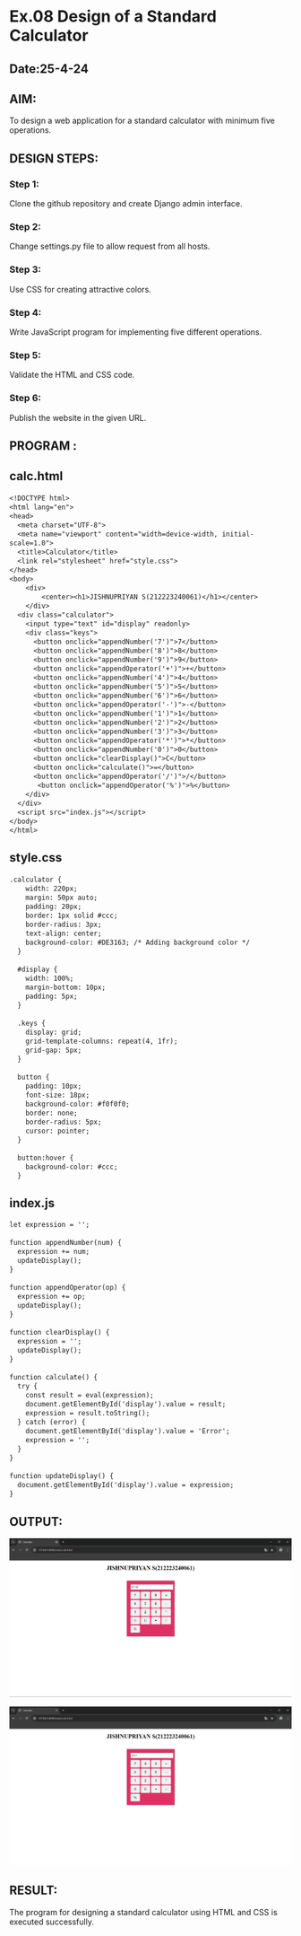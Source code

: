 # Ex.08 Design of a Standard Calculator
## Date:25-4-24

## AIM:
To design a web application for a standard calculator with minimum five operations.

## DESIGN STEPS:

### Step 1:
Clone the github repository and create Django admin interface.

### Step 2:
Change settings.py file to allow request from all hosts.

### Step 3:
Use CSS for creating attractive colors.

### Step 4:
Write JavaScript program for implementing five different operations.

### Step 5:
Validate the HTML and CSS code.

### Step 6:
Publish the website in the given URL.

## PROGRAM :

## calc.html
```
<!DOCTYPE html>
<html lang="en">
<head>
  <meta charset="UTF-8">
  <meta name="viewport" content="width=device-width, initial-scale=1.0">
  <title>Calculator</title>
  <link rel="stylesheet" href="style.css">
</head>
<body>
    <div>
        <center><h1>JISHNUPRIYAN S(212223240061)</h1></center>
    </div>
  <div class="calculator">
    <input type="text" id="display" readonly>
    <div class="keys">
      <button onclick="appendNumber('7')">7</button>
      <button onclick="appendNumber('8')">8</button>
      <button onclick="appendNumber('9')">9</button>
      <button onclick="appendOperator('+')">+</button>
      <button onclick="appendNumber('4')">4</button>
      <button onclick="appendNumber('5')">5</button>
      <button onclick="appendNumber('6')">6</button>
      <button onclick="appendOperator('-')">-</button>
      <button onclick="appendNumber('1')">1</button>
      <button onclick="appendNumber('2')">2</button>
      <button onclick="appendNumber('3')">3</button>
      <button onclick="appendOperator('*')">*</button>
      <button onclick="appendNumber('0')">0</button>
      <button onclick="clearDisplay()">C</button>
      <button onclick="calculate()">=</button>
      <button onclick="appendOperator('/')">/</button>
       <button onclick="appendOperator('%')">%</button>
    </div>
  </div>
  <script src="index.js"></script>
</body>
</html>
```

## style.css
```
.calculator {
    width: 220px;
    margin: 50px auto;
    padding: 20px;
    border: 1px solid #ccc;
    border-radius: 3px;
    text-align: center;
    background-color: #DE3163; /* Adding background color */
  }
  
  #display {
    width: 100%;
    margin-bottom: 10px;
    padding: 5px;
  }
  
  .keys {
    display: grid;
    grid-template-columns: repeat(4, 1fr);
    grid-gap: 5px;
  }
  
  button {
    padding: 10px;
    font-size: 18px;
    background-color: #f0f0f0;
    border: none;
    border-radius: 5px;
    cursor: pointer;
  }
  
  button:hover {
    background-color: #ccc;
  }  
```

## index.js
```
let expression = '';

function appendNumber(num) {
  expression += num;
  updateDisplay();
}

function appendOperator(op) {
  expression += op;
  updateDisplay();
}

function clearDisplay() {
  expression = '';
  updateDisplay();
}

function calculate() {
  try {
    const result = eval(expression);
    document.getElementById('display').value = result;
    expression = result.toString();
  } catch (error) {
    document.getElementById('display').value = 'Error';
    expression = '';
  }
}

function updateDisplay() {
  document.getElementById('display').value = expression;
}
```

## OUTPUT:
![alt text](<Screenshot 2024-04-30 085520.png>)

![alt text](<Screenshot 2024-04-30 085536.png>)
## RESULT:
The program for designing a standard calculator using HTML and CSS is executed successfully.
